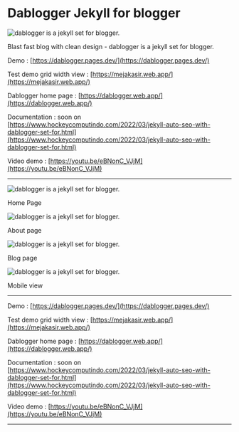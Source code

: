 # Dablogger Jekyll for blogger

![dablogger is a jekyll set for blogger.](dablgger4.png)

Blast fast blog with clean design - dablogger is a jekyll set for blogger.

Demo : [https://dablogger.pages.dev/](https://dablogger.pages.dev/)

Test demo grid width view : [https://mejakasir.web.app/](https://mejakasir.web.app/)

Dablogger home page : [https://dablogger.web.app/](https://dablogger.web.app/)

Documentation : soon on [https://www.hockeycomputindo.com/2022/03/jekyll-auto-seo-with-dablogger-set-for.html](https://www.hockeycomputindo.com/2022/03/jekyll-auto-seo-with-dablogger-set-for.html)

Video demo : [https://youtu.be/eBNonC_VJjM](https://youtu.be/eBNonC_VJjM)

---------------------------------------------

![dablogger is a jekyll set for blogger.](dablgger4.png)

Home Page

![dablogger is a jekyll set for blogger.](dablgger3.png)

About page

![dablogger is a jekyll set for blogger.](dablgger2.png)

Blog page

![dablogger is a jekyll set for blogger.](dablggermobile.png)

Mobile view

--------------------------------------------------

Demo : [https://dablogger.pages.dev/](https://dablogger.pages.dev/)

Test demo grid width view : [https://mejakasir.web.app/](https://mejakasir.web.app/)

Dablogger home page : [https://dablogger.web.app/](https://dablogger.web.app/)

Documentation : soon on [https://www.hockeycomputindo.com/2022/03/jekyll-auto-seo-with-dablogger-set-for.html](https://www.hockeycomputindo.com/2022/03/jekyll-auto-seo-with-dablogger-set-for.html)


Video demo : [https://youtu.be/eBNonC_VJjM](https://youtu.be/eBNonC_VJjM)

--------------------------------
